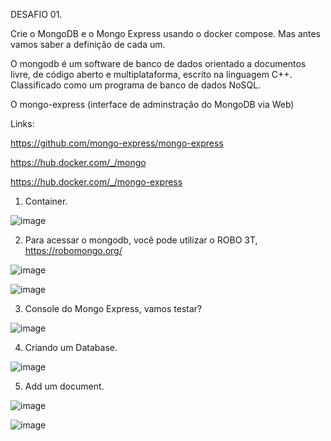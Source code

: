 DESAFIO 01.

Crie o MongoDB e o Mongo Express usando o docker compose.
Mas antes vamos saber a definição de cada um.

O mongodb é um software de banco de dados orientado a documentos livre, de código aberto e multiplataforma, escrito na linguagem C++. Classificado como um programa de banco de dados NoSQL.

O mongo-express (interface de adminstração do MongoDB via Web)

Links:

https://github.com/mongo-express/mongo-express

https://hub.docker.com/_/mongo

https://hub.docker.com/_/mongo-express


1. Container.
 
![image](https://github.com/andreelidio/desafio-profissional-docker/assets/97263573/96a81733-dda6-4fd8-96df-8515d96412ea)

2. Para acessar o mongodb, você pode utilizar o ROBO 3T, https://robomongo.org/

![image](https://github.com/andreelidio/desafio-profissional-docker/assets/97263573/7b1d546d-9951-4da0-b684-1b553cf63d06)

![image](https://github.com/andreelidio/desafio-profissional-docker/assets/97263573/74d0122b-ea24-4174-82b2-8dd38740c741)

3. Console do Mongo Express, vamos testar?

![image](https://github.com/andreelidio/desafio-profissional-docker/assets/97263573/8bb63578-f19c-4821-a589-8e1d4d3b1b2a)

4. Criando um Database.

![image](https://github.com/andreelidio/desafio-profissional-docker/assets/97263573/e301a23d-e986-4743-ae3b-043ff03c71c5)

5. Add um document.

![image](https://github.com/andreelidio/desafio-profissional-docker/assets/97263573/6abe28b3-adf2-4396-876c-ccae7453c1a4)

![image](https://github.com/andreelidio/desafio-profissional-docker/assets/97263573/dd483c58-b0e5-41d5-8fc1-3b483106f4c0)





